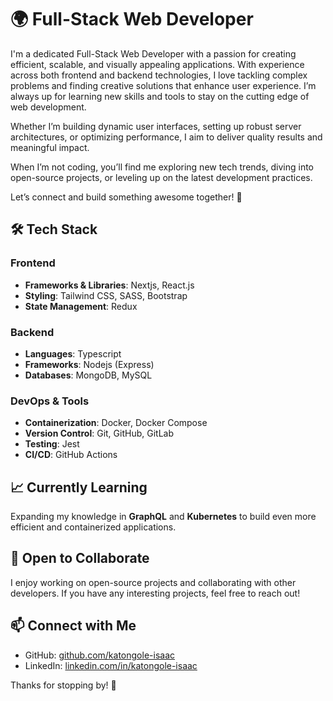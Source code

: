 # 🌍 Full-Stack Web Developer

I'm a dedicated Full-Stack Web Developer with a passion for creating efficient, scalable, and visually appealing applications. With experience across both frontend and backend technologies, I love tackling complex problems and finding creative solutions that enhance user experience. I’m always up for learning new skills and tools to stay on the cutting edge of web development.

Whether I’m building dynamic user interfaces, setting up robust server architectures, or optimizing performance, I aim to deliver quality results and meaningful impact.

When I’m not coding, you’ll find me exploring new tech trends, diving into open-source projects, or leveling up on the latest development practices.

Let’s connect and build something awesome together! 🚀

## 🛠️ Tech Stack

### Frontend

- **Frameworks & Libraries**: Nextjs, React.js
- **Styling**: Tailwind CSS, SASS, Bootstrap
- **State Management**: Redux

### Backend

- **Languages**: Typescript
- **Frameworks**: Nodejs (Express)
- **Databases**: MongoDB, MySQL

### DevOps & Tools

- **Containerization**: Docker, Docker Compose
- **Version Control**: Git, GitHub, GitLab
- **Testing**: Jest
- **CI/CD**: GitHub Actions

## 📈 Currently Learning

Expanding my knowledge in **GraphQL** and **Kubernetes** to build even more efficient and containerized applications.

## 🌱 Open to Collaborate

I enjoy working on open-source projects and collaborating with other developers. If you have any interesting projects, feel free to reach out!

## 📫 Connect with Me

- GitHub: [github.com/katongole-isaac](https://github.com/katongole-isaac)
- LinkedIn: [linkedin.com/in/katongole-isaac](https://linkedin.com/in/katongole-isaac)

Thanks for stopping by! 🚀
